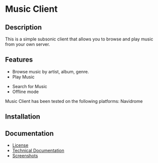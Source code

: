 # Music Client

## Description

This is a simple subsonic client that allows you to browse and play music from your own server.

## Features

- Browse music by artist, album, genre.
- Play Music
<!-- - Create and manage playlists -->
- Search for Music
- Offline mode


Music Client has been tested on the following platforms:
Navidrome

## Installation

## Documentation

- [License](./docs/license.md)
- [Technical Documentation](./docs/technical.md)
- [Screenshots](./docs/screenshots.md)
